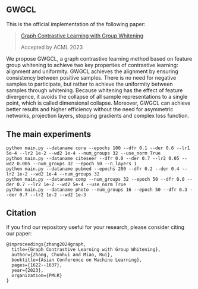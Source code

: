 ## GWGCL

This is the official implementation of the following paper:

> [Graph Contrastive Learning with Group Whitening](https://proceedings.mlr.press/v222/zhang24a/zhang24a.pdf)
> 
> Accepted by ACML 2023

We propose GWGCL, a graph contrastive learning method based on feature group whitening to achieve two key properties of contrastive learning: alignment and uniformity. GWGCL achieves the alignment by ensuring consistency between positive samples. There is no need for negative samples to participate, but rather to achieve the uniformity between samples through whitening. Because whitening has the
effect of feature divergence, it avoids the collapse of all sample representations to a single point, which is called dimensional collapse. Moreover, GWGCL can achieve better results and higher efficiency without the need for asymmetric networks, projection layers, stopping
gradients and complex loss function. 

## The main experiments

```
python main.py --dataname cora --epochs 100 --dfr 0.1 --der 0.6 --lr1 5e-4 --lr2 1e-2 --wd2 1e-4 --num_groups 32 --use_norm True
python main.py --dataname citeseer --dfr 0.0 --der 0.7 --lr2 0.05 --wd2 0.005 --num_groups 32 --epoch 50 --n_layers 1
python main.py --dataname pubmed --epochs 200 --dfr 0.2 --der 0.4 --lr2 1e-2 --wd2 1e-4 --num_groups 32
python main.py --dataname comp --num_groups 32 --epoch 50 --dfr 0.0 --der 0.7 --lr2 1e-2 --wd2 5e-4 --use_norm True
python main.py --dataname photo --num_groups 16 --epoch 50 --dfr 0.3 --der 0.7 --lr2 1e-2 --wd2 1e-3
```

## Citation
If you find our repository useful for your research, please consider citing our paper:
```
@inproceedings{zhang2024graph,
  title={Graph Contrastive Learning with Group Whitening},
  author={Zhang, Chunhui and Miao, Rui},
  booktitle={Asian Conference on Machine Learning},
  pages={1622--1637},
  year={2023},
  organization={PMLR}
}
```
